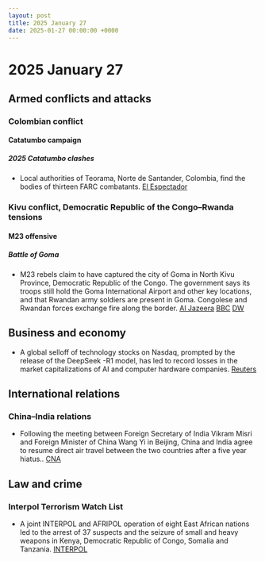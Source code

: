 ```yaml
---
layout: post
title: 2025 January 27
date: 2025-01-27 00:00:00 +0000
---
```


# 2025 January 27

## Armed conflicts and attacks

### Colombian conflict

#### Catatumbo campaign

##### 2025 Catatumbo clashes

- Local authorities of Teorama, Norte de Santander, Colombia, find the bodies of thirteen FARC combatants. [El Espectador](https://www.elespectador.com/judicial/urgente-catatumbo-hoy-encuentran-13-cuerpos-sin-vida-en-zona-rural-de-teorama-noticias-hoy/)

### Kivu conflict, Democratic Republic of the Congo–Rwanda tensions

#### M23 offensive

##### Battle of Goma

- M23 rebels claim to have captured the city of Goma in North Kivu Province, Democratic Republic of the Congo. The government says its troops still hold the Goma International Airport and other key locations, and that Rwandan army soldiers are present in Goma. Congolese and Rwandan forces exchange fire along the border. [Al Jazeera](https://www.aljazeera.com/news/2025/1/27/declaration-of-war-m23-rebels-claim-to-have-captured-key-dr-congo-city) [BBC](https://www.bbc.com/news/articles/c0qwlkydxxko) [DW](https://www.dw.com/en/dr-congo-says-rwanda-army-in-goma/a-71422564)

## Business and economy

- A global selloff of technology stocks on Nasdaq, prompted by the release of the DeepSeek -R1 model, has led to record losses in the market capitalizations of AI and computer hardware companies. [Reuters](https://www.reuters.com/technology/chinas-deepseek-sets-off-ai-market-rout-2025-01-27/)

## International relations

### China–India relations

- Following the meeting between Foreign Secretary of India Vikram Misri and Foreign Minister of China Wang Yi in Beijing, China and India agree to resume direct air travel between the two countries after a five year hiatus.. [CNA](https://www.channelnewsasia.com/asia/india-china-agree-resume-air-travel-after-five-years-4899321)

## Law and crime

### Interpol Terrorism Watch List

- A joint INTERPOL and AFRIPOL operation of eight East African nations led to the arrest of 37 suspects and the seizure of small and heavy weapons in Kenya, Democratic Republic of Congo, Somalia and Tanzania. [INTERPOL](https://www.interpol.int/en/News-and-Events/News/2025/37-terror-suspects-arrested-in-East-African-operation)